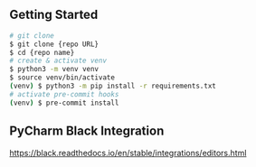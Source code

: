## Getting Started
```bash
# git clone
$ git clone {repo URL}
$ cd {repo name}
# create & activate venv
$ python3 -m venv venv
$ source venv/bin/activate
(venv) $ python3 -m pip install -r requirements.txt
# activate pre-commit hooks
(venv) $ pre-commit install
```
## PyCharm Black Integration
https://black.readthedocs.io/en/stable/integrations/editors.html
